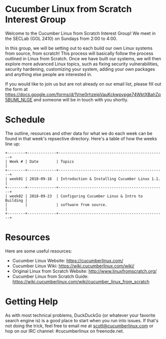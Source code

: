 # Cucumber Linux from Scratch Interest Group

Welcome to the Cucumber Linux from Scratch Interest Group! We meet in the
SECLab (GOL 2410) on Sundays from 2:00 to 4:00.

In this group, we will be setting out to each build our own Linux systems from
source, from scratch! This process will basically follow the process outlined
in Linux from Scratch. Once we have built our systems, we will then explore
more advanced Linux topics, such as fixing security vulnerabilities, security
hardening, customizing your system, adding your own packages and anything else
people are interested in.

If you would like to join us but are not already on our email list, please fill
out the form at
https://docs.google.com/forms/d/1Vne0rhzeipVauKckwpvpge74WktXBahZp5BUMl_NLGE
and someone will be in touch with you shortly.

# Schedule

The outline, resources and other data for what we do each week can be found in
that week's repsective directory. Here's a table of how the weeks line up:

    +--------+-------------+------------------------------------------------+
    | Week # | Date        | Topics                                         |
    +--------+-------------+------------------------------------------------+
    | week01 | 2018-09-16  | Introduction & Installing Cucumber Linux 1.1.  |
    +--------+-------------+------------------------------------------------+
    | week02 | 2018-09-23  | Configuring Cucumber Linux & Intro to Building |
    |        |             | software from source.                          |
    +--------+-------------+------------------------------------------------+

# Resources

Here are some useful resources:
* Cucumber Linux Website: https://cucumberlinux.com/
* Cucumber Linux Wiki: https://wiki.cucumberlinux.com/wiki/
* Original Linux from Scratch Website: http://www.linuxfromscratch.org/
* Cucumber Linux from Scratch Guide: https://wiki.cucumberlinux.com/wiki/cucumber_linux_from_scratch

# Getting Help

As with most technical problems, DuckDuckGo (or whatever your favorite search
engine is) is a good place to start when you run into issues. If that's not
doing the trick, feel free to email me at scott@cucumberlinux.com or hop on our
IRC channel: #cucumberlinux on freenode.net.

